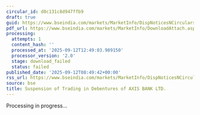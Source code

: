 ```yaml
---
circular_id: d0c131c8d947ffb9
draft: true
guid: https://www.bseindia.com/markets/MarketInfo/DispNoticesNCirculars.aspx?Noticeid={5A09C05C-F31F-4F74-BB3A-1573BF390FD5}&noticeno=20250912-42&dt=09/12/2025&icount=42&totcount=84&flag=0
pdf_url: https://www.bseindia.com/markets/MarketInfo/DownloadAttach.aspx?id=20250912-42&attachedId=
processing:
  attempts: 1
  content_hash: ''
  processed_at: '2025-09-12T12:49:03.989150'
  processor_version: '2.0'
  stage: download_failed
  status: failed
published_date: '2025-09-12T08:49:42+00:00'
rss_url: https://www.bseindia.com/markets/MarketInfo/DispNoticesNCirculars.aspx?Noticeid={5A09C05C-F31F-4F74-BB3A-1573BF390FD5}&noticeno=20250912-42&dt=09/12/2025&icount=42&totcount=84&flag=0
source: bse
title: Suspension of Trading in Debentures of AXIS BANK LTD.
---
```


Processing in progress...
